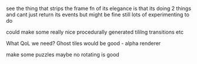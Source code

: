 see the thing that strips the frame fn of its elegance is that its doing 2 things and cant just return its events
but might be fine still lots of experimenting to do

could make some really nice procedurally generated tililng transitions etc


What QoL we need? Ghost tiles would be good - alpha renderer

make some puzzles
maybe no rotating is good